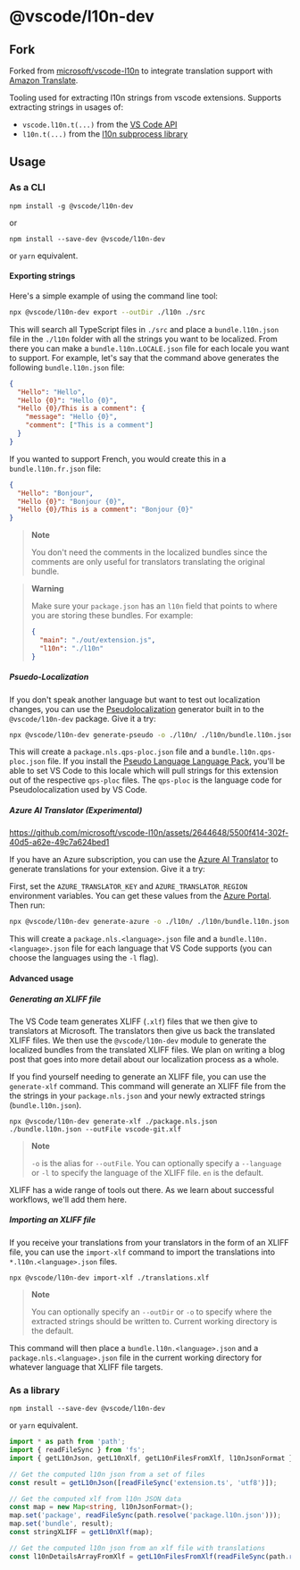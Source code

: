 # @vscode/l10n-dev

## Fork

Forked from [microsoft/vscode-l10n](https://github.com/microsoft/vscode-l10n) to integrate translation support with [Amazon Translate](https://aws.amazon.com/translate/).


Tooling used for extracting l10n strings from vscode extensions. Supports extracting strings in usages of:

* `vscode.l10n.t(...)` from the [VS Code API](https://code.visualstudio.com/api/references/vscode-api#l10n)
* `l10n.t(...)` from the [l10n subprocess library](https://github.com/microsoft/vscode-l10n/tree/main/l10n)

## Usage

### As a CLI

```generic
npm install -g @vscode/l10n-dev
```

or

```generic
npm install --save-dev @vscode/l10n-dev
```

or `yarn` equivalent.

#### Exporting strings

Here's a simple example of using the command line tool:

```sh
npx @vscode/l10n-dev export --outDir ./l10n ./src
```

This will search all TypeScript files in `./src` and place a `bundle.l10n.json` file in the `./l10n` folder with all the strings you want to be localized. From there you can make a `bundle.l10n.LOCALE.json` file for each locale you want to support. For example, let's say that the command above generates the following `bundle.l10n.json` file:

```json
{
  "Hello": "Hello",
  "Hello {0}": "Hello {0}",
  "Hello {0}/This is a comment": {
    "message": "Hello {0}",
    "comment": ["This is a comment"]
  }
}
```

If you wanted to support French, you would create this in a `bundle.l10n.fr.json` file:

```json
{
  "Hello": "Bonjour",
  "Hello {0}": "Bonjour {0}",
  "Hello {0}/This is a comment": "Bonjour {0}"
}
```

> **Note**
>
> You don't need the comments in the localized bundles since the comments are only useful for translators translating the original bundle.

> **Warning**
>
> Make sure your `package.json` has an `l10n` field that points to where you are storing these bundles. For example:
>
> ```json
> {
>   "main": "./out/extension.js",
>   "l10n": "./l10n"
> }
> ```

##### Psuedo-Localization

If you don't speak another language but want to test out localization changes, you can use the [Pseudolocalization](https://en.wikipedia.org/wiki/Pseudolocalization) generator built in to the `@vscode/l10n-dev` package. Give it a try:

```sh
npx @vscode/l10n-dev generate-pseudo -o ./l10n/ ./l10n/bundle.l10n.json ./package.nls.json
```

This will create a `package.nls.qps-ploc.json` file and a `bundle.l10n.qps-ploc.json` file. If you install the [Pseudo Language Language Pack](https://marketplace.visualstudio.com/items?itemName=MS-CEINTL.vscode-language-pack-qps-ploc), you'll be able to set VS Code to this locale which will pull strings for this extension out of the respective `qps-ploc` files. The `qps-ploc` is the language code for Pseudolocalization used by VS Code.

##### Azure AI Translator (Experimental)

https://github.com/microsoft/vscode-l10n/assets/2644648/5500f414-302f-40d5-a62e-49c7a624bed1

If you have an Azure subscription, you can use the [Azure AI Translator](https://azure.microsoft.com/en-us/services/cognitive-services/translator-text-api/) to generate translations for your extension. Give it a try:

First, set the `AZURE_TRANSLATOR_KEY` and `AZURE_TRANSLATOR_REGION` environment variables. You can get these values from the [Azure Portal](https://portal.azure.com/). Then run:

```sh
npx @vscode/l10n-dev generate-azure -o ./l10n/ ./l10n/bundle.l10n.json ./package.nls.json
```

This will create a `package.nls.<language>.json` file and a `bundle.l10n.<language>.json` file for each language that VS Code supports (you can choose the languages using the `-l` flag).

#### Advanced usage

##### Generating an XLIFF file

The VS Code team generates XLIFF (`.xlf`) files that we then give to translators at Microsoft. The translators then give us back the translated XLIFF files. We then use the `@vscode/l10n-dev` module to generate the localized bundles from the translated XLIFF files. We plan on writing a blog post that goes into more detail about our localization process as a whole.

If you find yourself needing to generate an XLIFF file, you can use the `generate-xlf` command. This command will generate an XLIFF file from the the strings in your `package.nls.json` and your newly extracted strings (`bundle.l10n.json`).

```generic
npx @vscode/l10n-dev generate-xlf ./package.nls.json ./bundle.l10n.json --outFile vscode-git.xlf
```

> **Note**
>
> `-o` is the alias for `--outFile`. You can optionally specify a `--language` or `-l` to specify the language of the XLIFF file. `en` is the default.

XLIFF has a wide range of tools out there. As we learn about successful workflows, we'll add them here.

##### Importing an XLIFF file

If you receive your translations from your translators in the form of an XLIFF file, you can use the `import-xlf` command to import the translations into `*.l10n.<language>.json` files.

```generic
npx @vscode/l10n-dev import-xlf ./translations.xlf
```

> **Note**
>
> You can optionally specify an `--outDir` or `-o` to specify where the extracted strings should be written to. Current working directory is the default.

This command will then place a `bundle.l10n.<language>.json` and a `package.nls.<language>.json` file in the current working directory for whatever language that XLIFF file targets.

### As a library

```generic
npm install --save-dev @vscode/l10n-dev
```

or `yarn` equivalent.

```typescript
import * as path from 'path';
import { readFileSync } from 'fs';
import { getL10nJson, getL10nXlf, getL10nFilesFromXlf, l10nJsonFormat } from '@vscode/l10n-dev';

// Get the computed l10n json from a set of files
const result = getL10nJson([readFileSync('extension.ts', 'utf8')]);

// Get the computed xlf from l10n JSON data
const map = new Map<string, l10nJsonFormat>();
map.set('package', readFileSync(path.resolve('package.l10n.json')));
map.set('bundle', result);
const stringXLIFF = getL10nXlf(map);

// Get the computed l10n json from an xlf file with translations
const l10nDetailsArrayFromXlf = getL10nFilesFromXlf(readFileSync(path.resolve('vscode.git.de.xlf')));
```
